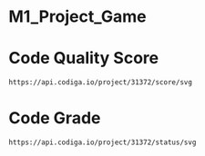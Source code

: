 # M1_Project_Game

# Code Quality Score
    https://api.codiga.io/project/31372/score/svg

# Code Grade
    https://api.codiga.io/project/31372/status/svg